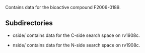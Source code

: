 Contains data for the bioactive compound F2006-0189.

## Subdirectories

- cside/ contains data for the C-side search space on rv1908c.

- nside/ contains data for the N-side search space on rv1908c.

